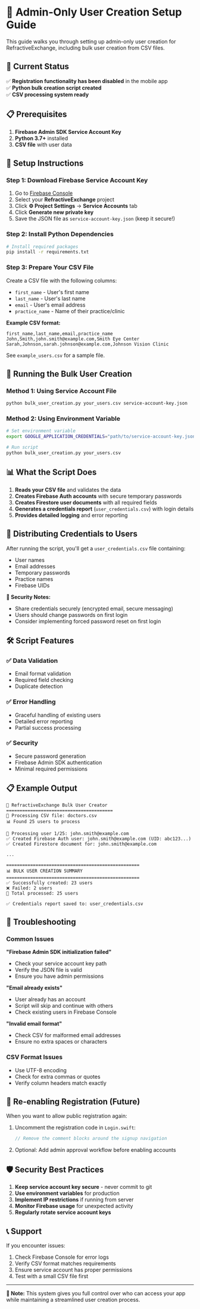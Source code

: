 # 🔐 Admin-Only User Creation Setup Guide

This guide walks you through setting up admin-only user creation for RefractiveExchange, including bulk user creation from CSV files.

## 🚨 Current Status

✅ **Registration functionality has been disabled** in the mobile app  
✅ **Python bulk creation script created**  
✅ **CSV processing system ready**  

## 📋 Prerequisites

1. **Firebase Admin SDK Service Account Key**
2. **Python 3.7+** installed
3. **CSV file** with user data

## 🔧 Setup Instructions

### Step 1: Download Firebase Service Account Key

1. Go to [Firebase Console](https://console.firebase.google.com/)
2. Select your **RefractiveExchange** project
3. Click **⚙️ Project Settings** → **Service Accounts** tab
4. Click **Generate new private key**
5. Save the JSON file as `service-account-key.json` (keep it secure!)

### Step 2: Install Python Dependencies

```bash
# Install required packages
pip install -r requirements.txt
```

### Step 3: Prepare Your CSV File

Create a CSV file with the following columns:
- `first_name` - User's first name
- `last_name` - User's last name  
- `email` - User's email address
- `practice_name` - Name of their practice/clinic

**Example CSV format:**
```csv
first_name,last_name,email,practice_name
John,Smith,john.smith@example.com,Smith Eye Center
Sarah,Johnson,sarah.johnson@example.com,Johnson Vision Clinic
```

See `example_users.csv` for a sample file.

## 🚀 Running the Bulk User Creation

### Method 1: Using Service Account File

```bash
python bulk_user_creation.py your_users.csv service-account-key.json
```

### Method 2: Using Environment Variable

```bash
# Set environment variable
export GOOGLE_APPLICATION_CREDENTIALS="path/to/service-account-key.json"

# Run script
python bulk_user_creation.py your_users.csv
```

## 📊 What the Script Does

1. **Reads your CSV file** and validates the data
2. **Creates Firebase Auth accounts** with secure temporary passwords
3. **Creates Firestore user documents** with all required fields
4. **Generates a credentials report** (`user_credentials.csv`) with login details
5. **Provides detailed logging** and error reporting

## 📧 Distributing Credentials to Users

After running the script, you'll get a `user_credentials.csv` file containing:
- User names
- Email addresses
- Temporary passwords
- Practice names
- Firebase UIDs

**🔐 Security Notes:**
- Share credentials securely (encrypted email, secure messaging)
- Users should change passwords on first login
- Consider implementing forced password reset on first login

## 🛠️ Script Features

### ✅ Data Validation
- Email format validation
- Required field checking
- Duplicate detection

### ✅ Error Handling
- Graceful handling of existing users
- Detailed error reporting
- Partial success processing

### ✅ Security
- Secure password generation
- Firebase Admin SDK authentication
- Minimal required permissions

## 📋 Example Output

```
🚀 RefractiveExchange Bulk User Creator
========================================
📁 Processing CSV file: doctors.csv
📊 Found 25 users to process

📝 Processing user 1/25: john.smith@example.com
✅ Created Firebase Auth user: john.smith@example.com (UID: abc123...)
✅ Created Firestore document for: john.smith@example.com

...

==================================================
📊 BULK USER CREATION SUMMARY
==================================================
✅ Successfully created: 23 users
❌ Failed: 2 users
📝 Total processed: 25 users

✅ Credentials report saved to: user_credentials.csv
```

## 🔧 Troubleshooting

### Common Issues

**"Firebase Admin SDK initialization failed"**
- Check your service account key path
- Verify the JSON file is valid
- Ensure you have admin permissions

**"Email already exists"**
- User already has an account
- Script will skip and continue with others
- Check existing users in Firebase Console

**"Invalid email format"**
- Check CSV for malformed email addresses
- Ensure no extra spaces or characters

### CSV Format Issues

- Use UTF-8 encoding
- Check for extra commas or quotes
- Verify column headers match exactly

## 🔄 Re-enabling Registration (Future)

When you want to allow public registration again:

1. Uncomment the registration code in `Login.swift`:
   ```swift
   // Remove the comment blocks around the signup navigation
   ```

2. Optional: Add admin approval workflow before enabling accounts

## 🛡️ Security Best Practices

1. **Keep service account key secure** - never commit to git
2. **Use environment variables** for production
3. **Implement IP restrictions** if running from server
4. **Monitor Firebase usage** for unexpected activity
5. **Regularly rotate service account keys**

## 📞 Support

If you encounter issues:
1. Check Firebase Console for error logs
2. Verify CSV format matches requirements
3. Ensure service account has proper permissions
4. Test with a small CSV file first

---

**📝 Note:** This system gives you full control over who can access your app while maintaining a streamlined user creation process.
